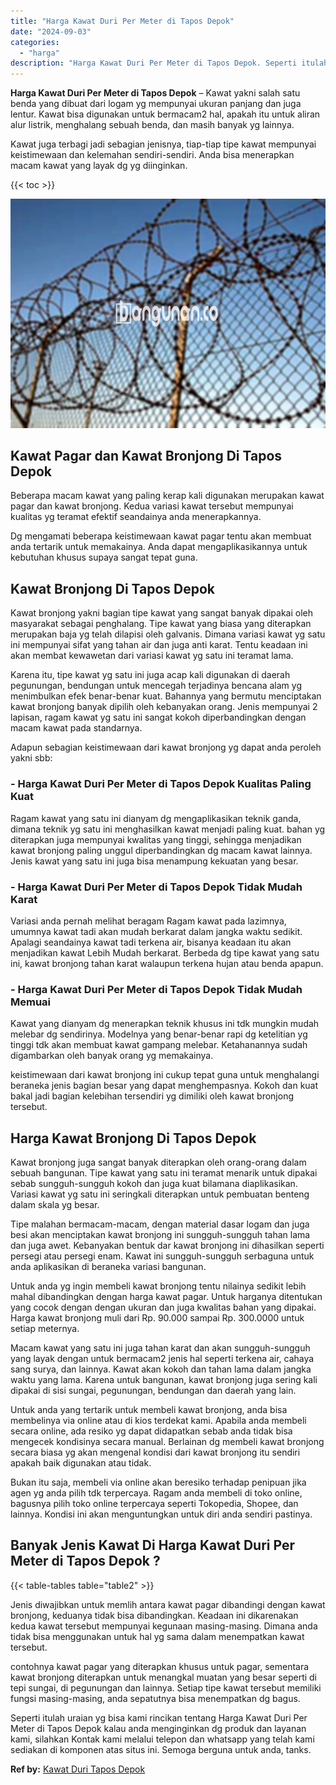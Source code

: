 ```yaml
---
title: "Harga Kawat Duri Per Meter di Tapos Depok"
date: "2024-09-03"
categories: 
  - "harga"
description: "Harga Kawat Duri Per Meter di Tapos Depok. Seperti itulah uraian yg bisa kami rincikan tentang Harga Kawat Duri Per Meter di Tapos Depok kalau anda mengingin..."
---
```


**Harga Kawat Duri Per Meter di Tapos Depok** – Kawat yakni salah satu benda yang dibuat dari logam yg mempunyai ukuran panjang dan juga lentur. Kawat bisa digunakan untuk bermacam2 hal, apakah itu untuk aliran alur listrik, menghalang sebuah benda, dan masih banyak yg lainnya.

Kawat juga terbagi jadi sebagian jenisnya, tiap-tiap tipe kawat mempunyai keistimewaan dan kelemahan sendiri-sendiri. Anda bisa menerapkan macam kawat yang layak dg yg diinginkan.

{{< toc >}}

![Harga Kawat Duri Per Meter di Tapos Depok](/images/jual-kawat-murah51.png)

## Kawat Pagar dan Kawat Bronjong Di Tapos Depok

Beberapa macam kawat yang paling kerap kali digunakan merupakan kawat pagar dan kawat bronjong. Kedua variasi kawat tersebut mempunyai kualitas yg teramat efektif seandainya anda menerapkannya.

Dg mengamati beberapa keistimewaan kawat pagar tentu akan membuat anda tertarik untuk memakainya. Anda dapat mengaplikasikannya untuk kebutuhan khusus supaya sangat tepat guna.

## Kawat Bronjong Di Tapos Depok

Kawat bronjong yakni bagian tipe kawat yang sangat banyak dipakai oleh masyarakat sebagai penghalang. Tipe kawat yang biasa yang diterapkan merupakan baja yg telah dilapisi oleh galvanis. Dimana variasi kawat yg satu ini mempunyai sifat yang tahan air dan juga anti karat. Tentu keadaan ini akan membat kewawetan dari variasi kawat yg satu ini teramat lama.

Karena itu, tipe kawat yg satu ini juga acap kali digunakan di daerah pegunungan, bendungan untuk mencegah terjadinya bencana alam yg menimbulkan efek benar-benar kuat. Bahannya yang bermutu menciptakan kawat bronjong banyak dipilih oleh kebanyakan orang. Jenis mempunyai 2 lapisan, ragam kawat yg satu ini sangat kokoh diperbandingkan dengan macam kawat pada standarnya.

Adapun sebagian keistimewaan dari kawat bronjong yg dapat anda peroleh yakni sbb:

### \- Harga Kawat Duri Per Meter di Tapos Depok Kualitas Paling Kuat

Ragam kawat yang satu ini dianyam dg mengaplikasikan teknik ganda, dimana teknik yg satu ini menghasilkan kawat menjadi paling kuat. bahan yg diterapkan juga mempunyai kwalitas yang tinggi, sehingga menjadikan kawat bronjong paling unggul diperbandingkan dg macam kawat lainnya. Jenis kawat yang satu ini juga bisa menampung kekuatan yang besar.

### \- Harga Kawat Duri Per Meter di Tapos Depok Tidak Mudah Karat

Variasi anda pernah melihat beragam Ragam kawat pada lazimnya, umumnya kawat tadi akan mudah berkarat dalam jangka waktu sedikit. Apalagi seandainya kawat tadi terkena air, bisanya keadaan itu akan menjadikan kawat Lebih Mudah berkarat. Berbeda dg tipe kawat yang satu ini, kawat bronjong tahan karat walaupun terkena hujan atau benda apapun.

### \- Harga Kawat Duri Per Meter di Tapos Depok Tidak Mudah Memuai

Kawat yang dianyam dg menerapkan teknik khusus ini tdk mungkin mudah melebar dg sendirinya. Modelnya yang benar-benar rapi dg ketelitian yg tinggi tdk akan membuat kawat gampang melebar. Ketahanannya sudah digambarkan oleh banyak orang yg memakainya.

keistimewaan dari kawat bronjong ini cukup tepat guna untuk menghalangi beraneka jenis bagian besar yang dapat menghempasnya. Kokoh dan kuat bakal jadi bagian kelebihan tersendiri yg dimiliki oleh kawat bronjong tersebut.

## Harga Kawat Bronjong Di Tapos Depok

Kawat bronjong juga sangat banyak diterapkan oleh orang-orang dalam sebuah bangunan. Tipe kawat yang satu ini teramat menarik untuk dipakai sebab sungguh-sungguh kokoh dan juga kuat bilamana diaplikasikan. Variasi kawat yg satu ini seringkali diterapkan untuk pembuatan benteng dalam skala yg besar.

Tipe malahan bermacam-macam, dengan material dasar logam dan juga besi akan menciptakan kawat bronjong ini sungguh-sungguh tahan lama dan juga awet. Kebanyakan bentuk dar kawat bronjong ini dihasilkan seperti persegi atau persegi enam. Kawat ini sungguh-sungguh serbaguna untuk anda aplikasikan di beraneka variasi bangunan.

Untuk anda yg ingin membeli kawat bronjong tentu nilainya sedikit lebih mahal dibandingkan dengan harga kawat pagar. Untuk harganya ditentukan yang cocok dengan dengan ukuran dan juga kwalitas bahan yang dipakai. Harga kawat bronjong muli dari Rp. 90.000 sampai Rp. 300.0000 untuk setiap meternya.

Macam kawat yang satu ini juga tahan karat dan akan sungguh-sungguh yang layak dengan untuk bermacam2 jenis hal seperti terkena air, cahaya sang surya, dan lainnya. Kawat akan kokoh dan tahan lama dalam jangka waktu yang lama. Karena untuk bangunan, kawat bronjong juga sering kali dipakai di sisi sungai, pegunungan, bendungan dan daerah yang lain.

Untuk anda yang tertarik untuk membeli kawat bronjong, anda bisa membelinya via online atau di kios terdekat kami. Apabila anda membeli secara online, ada resiko yg dapat didapatkan sebab anda tidak bisa mengecek kondisinya secara manual. Berlainan dg membeli kawat bronjong secara biasa yg akan mengenal kondisi dari kawat bronjong itu sendiri apakah baik digunakan atau tidak.

Bukan itu saja, membeli via online akan beresiko terhadap penipuan jika agen yg anda pilih tdk terpercaya. Ragam anda membeli di toko online, bagusnya pilih toko online terpercaya seperti Tokopedia, Shopee, dan lainnya. Kondisi ini akan menguntungkan untuk diri anda sendiri pastinya.

## Banyak Jenis Kawat Di Harga Kawat Duri Per Meter di Tapos Depok ?

{{< table-tables table="table2" >}}

Jenis diwajibkan untuk memlih antara kawat pagar dibandingi dengan kawat bronjong, keduanya tidak bisa dibandingkan. Keadaan ini dikarenakan kedua kawat tersebut mempunyai kegunaan masing-masing. Dimana anda tidak bisa menggunakan untuk hal yg sama dalam menempatkan kawat tersebut.

contohnya kawat pagar yang diterapkan khusus untuk pagar, sementara kawat bronjong diterapkan untuk menangkal muatan yang besar seperti di tepi sungai, di pegunungan dan lainnya. Setiap tipe kawat tersebut memiliki fungsi masing-masing, anda sepatutnya bisa menempatkan dg bagus.

Seperti itulah uraian yg bisa kami rincikan tentang Harga Kawat Duri Per Meter di Tapos Depok kalau anda menginginkan dg produk dan layanan kami, silahkan Kontak kami melalui telepon dan whatsapp yang telah kami sediakan di komponen atas situs ini. Semoga berguna untuk anda, tanks.

**Ref by:** [Kawat Duri Tapos Depok](https://id.wikipedia.org/wiki/Kawat)
